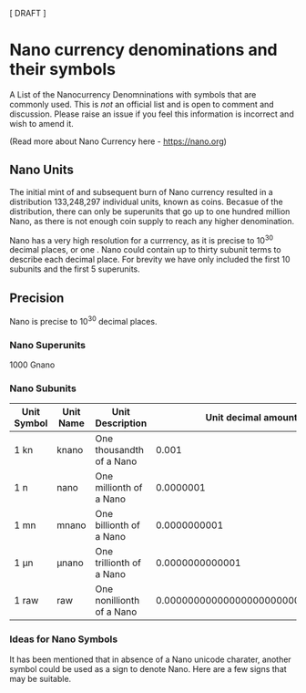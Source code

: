 [ DRAFT ]

# Nano currency denominations and their symbols
A List of the Nanocurrency Denomninations with symbols that are commonly used. This is *not* an official list and is open to comment and discussion. Please raise an issue if you feel this information is incorrect and wish to amend it.

(Read more about Nano Currency here - https://nano.org)

## Nano Units

The initial mint of and subsequent burn of Nano currency resulted in a distribution 133,248,297 individual units, known as coins. Becasue of the distribution, there can only be superunits that go up to one hundred million Nano, as there is not enough coin supply to reach any higher denomination. 

Nano has a very high resolution for a currrency, as it is precise to 10<sup>30</sup> decimal places, or one . Nano could contain up to thirty subunit terms to describe each decimal place. For brevity we have only included the first 10 subunits and the first 5 superunits.

## Precision	

Nano is precise to 10<sup>30</sup> decimal places.

### Nano Superunits	

1000	Gnano

### Nano Subunits	

| Unit Symbol | Unit Name  | Unit Description  | Unit decimal amount  | Unit Expression |
|---|---|---|---|---|
| 1 kn | knano | One thousandth of a Nano  | 0.001  |  1 ⁄ 1,000 |
| 1 n | nano | One millionth of a Nano  | 0.0000001  |  1 ⁄ 1,000,000 |
| 1 mn | mnano | One billionth of a Nano  | 0.0000000001  |  1 ⁄ 10<sup>9</sup>	|
| 1 μn | μnano | One trillionth of a Nano  | 0.0000000000001  | 1 ⁄ 10<sup>12</sup>	|
| 1 raw | raw | One nonillionth of a Nano  | 0.0000000000000000000000000000001  |  1 ⁄ 10<sup>30</sup>	|

### Ideas for Nano Symbols

It has been mentioned that in absence of a Nano unicode charater, another symbol could be used as a sign to denote Nano. Here are a few signs that may be suitable.




